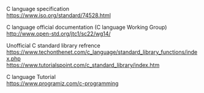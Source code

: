 C language specification  
https://www.iso.org/standard/74528.html


C language official documentation (C language Working Group)  
http://www.open-std.org/jtc1/sc22/wg14/


Unofficial C standard library refrence  
https://www.techonthenet.com/c_language/standard_library_functions/index.php  
https://www.tutorialspoint.com/c_standard_library/index.htm  

C language Tutorial  
https://www.programiz.com/c-programming


